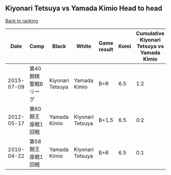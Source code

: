 ## Kiyonari Tetsuya vs Yamada Kimio Head to head

[Back to ranking](../../index.md)




| **Date** | **Comp** | **Black** | **White** | **Game result** | **Komi** | **Cumulative Kiyonari Tetsuya vs Yamada Kimio** | **Kiyonari Tetsuya streak** | **Yamada Kimio streak** | 
| --- | --- | --- | --- | --- | --- | --- | --- | --- |
| 2015-07-09 | 第40期棋聖戦Bリーグ | Kiyonari Tetsuya | Yamada Kimio | B+R | 6.5 | 1:2 | 1 | 0 | 
| 2012-05-17 | 第60期王座戦1回戦 | Yamada Kimio | Kiyonari Tetsuya | B+1.5 | 6.5 | 0:2 | 0 | 2 | 
| 2010-04-22 | 第58期王座戦1回戦 | Yamada Kimio | Kiyonari Tetsuya | B+R | 6.5 | 0:1 | 0 | 1 |




